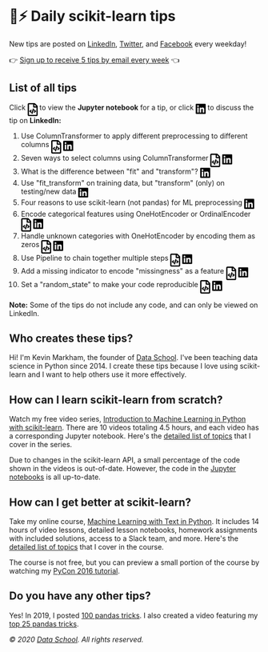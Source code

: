 # 🤖⚡ Daily scikit-learn tips

New tips are posted on [LinkedIn](https://www.linkedin.com/in/justmarkham/), [Twitter](https://twitter.com/justmarkham), and [Facebook](https://www.facebook.com/DataScienceSchool/) every weekday!

👉 [Sign up to receive 5 tips by email every week](https://dataschool.ck.page/sklearntips) 👈

## List of all tips

Click <img src="icons/nb.svg" width="20px" align="top"> to view the **Jupyter notebook** for a tip, or click <img src="icons/in.svg" width="20px" align="top"> to discuss the tip on **LinkedIn:**

1. Use ColumnTransformer to apply different preprocessing to different columns <a href="notebooks/01_columntransformer.ipynb"><img src="icons/nb.svg" width="20px" align="top" title="View code"></a> <a href="https://www.linkedin.com/posts/justmarkham_sklearntips-machinelearning-python-activity-6645311881470885889-F-dm/"><img src="icons/in.svg" width="20px" align="top" title="Discuss"></a>
2. Seven ways to select columns using ColumnTransformer <a href="notebooks/02_select_columns.ipynb"><img src="icons/nb.svg" width="20px" align="top" title="View code"></a> <a href="https://www.linkedin.com/posts/justmarkham_sklearntips-machinelearning-python-activity-6645666737507352576-J3fh/"><img src="icons/in.svg" width="20px" align="top" title="Discuss"></a>
3. What is the difference between "fit" and "transform"? <a href="https://www.linkedin.com/posts/justmarkham_sklearntips-machinelearning-python-activity-6646039996639825920-DwUd/"><img src="icons/in.svg" width="20px" align="top" title="Discuss"></a>
4. Use "fit_transform" on training data, but "transform" (only) on testing/new data <a href="https://www.linkedin.com/posts/justmarkham_sklearntips-machinelearning-python-activity-6646386464672272385-hGk2/"><img src="icons/in.svg" width="20px" align="top" title="Discuss"></a>
5. Four reasons to use scikit-learn (not pandas) for ML preprocessing <a href="https://www.linkedin.com/posts/justmarkham_sklearntips-machinelearning-python-activity-6646739773820059648-CfMc/"><img src="icons/in.svg" width="20px" align="top" title="Discuss"></a>
6. Encode categorical features using OneHotEncoder or OrdinalEncoder <a href="notebooks/06_encode_categorical_features.ipynb"><img src="icons/nb.svg" width="20px" align="top" title="View code"></a> <a href="https://www.linkedin.com/posts/justmarkham_sklearntips-machinelearning-python-activity-6647897085251239936-w587/"><img src="icons/in.svg" width="20px" align="top" title="Discuss"></a>
7. Handle unknown categories with OneHotEncoder by encoding them as zeros <a href="notebooks/07_handle_unknown_categories.ipynb"><img src="icons/nb.svg" width="20px" align="top" title="View code"></a> <a href="https://www.linkedin.com/posts/justmarkham_sklearntips-machinelearning-python-activity-6648203250950553600-IpGr/"><img src="icons/in.svg" width="20px" align="top" title="Discuss"></a>
8. Use Pipeline to chain together multiple steps <a href="notebooks/08_pipeline.ipynb"><img src="icons/nb.svg" width="20px" align="top" title="View code"></a> <a href="https://www.linkedin.com/posts/justmarkham_sklearntips-machinelearning-python-activity-6648570918979325952-vrWw/"><img src="icons/in.svg" width="20px" align="top" title="Discuss"></a>
9. Add a missing indicator to encode "missingness" as a feature <a href="notebooks/09_add_missing_indicator.ipynb"><img src="icons/nb.svg" width="20px" align="top" title="View code"></a> <a href="https://www.linkedin.com/posts/justmarkham_sklearntips-machinelearning-python-activity-6648932419095322624-hH5F/"><img src="icons/in.svg" width="20px" align="top" title="Discuss"></a>
10. Set a "random_state" to make your code reproducible <a href="notebooks/10_random_state.ipynb"><img src="icons/nb.svg" width="20px" align="top" title="View code"></a> <a href="https://www.linkedin.com/posts/justmarkham_sklearntips-machinelearning-python-activity-6649289189365989376-8QbM/"><img src="icons/in.svg" width="20px" align="top" title="Discuss"></a>

 **Note:** Some of the tips do not include any code, and can only be viewed on LinkedIn.

## Who creates these tips?

Hi! I'm Kevin Markham, the founder of [Data School](https://www.dataschool.io). I've been teaching data science in Python since 2014. I create these tips because I love using scikit-learn and I want to help others use it more effectively.

## How can I learn scikit-learn from scratch?

Watch my free video series, [Introduction to Machine Learning in Python with scikit-learn](https://www.youtube.com/playlist?list=PL5-da3qGB5ICeMbQuqbbCOQWcS6OYBr5A). There are 10 videos totaling 4.5 hours, and each video has a corresponding Jupyter notebook. Here's the [detailed list of topics](https://github.com/justmarkham/scikit-learn-videos#table-of-contents) that I cover in the series.

Due to changes in the scikit-learn API, a small percentage of the code shown in the videos is out-of-date. However, the code in the [Jupyter notebooks](https://github.com/justmarkham/scikit-learn-videos) is all up-to-date.

## How can I get better at scikit-learn?

Take my online course, [Machine Learning with Text in Python](https://www.dataschool.io/learn/). It includes 14 hours of video lessons, detailed lesson notebooks, homework assignments with included solutions, access to a Slack team, and more. Here's the [detailed list of topics](https://www.dataschool.io/learn/#courseoutline) that I cover in the course.

The course is not free, but you can preview a small portion of the course by watching my [PyCon 2016 tutorial](https://www.youtube.com/watch?v=ZiKMIuYidY0&list=PL5-da3qGB5ICeMbQuqbbCOQWcS6OYBr5A&index=10).

## Do you have any other tips?

Yes! In 2019, I posted [100 pandas tricks](https://www.dataschool.io/python-pandas-tips-and-tricks/). I also created a video featuring my [top 25 pandas tricks](https://www.dataschool.io/python-pandas-tricks/).

*© 2020 [Data School](https://www.dataschool.io). All rights reserved.*
